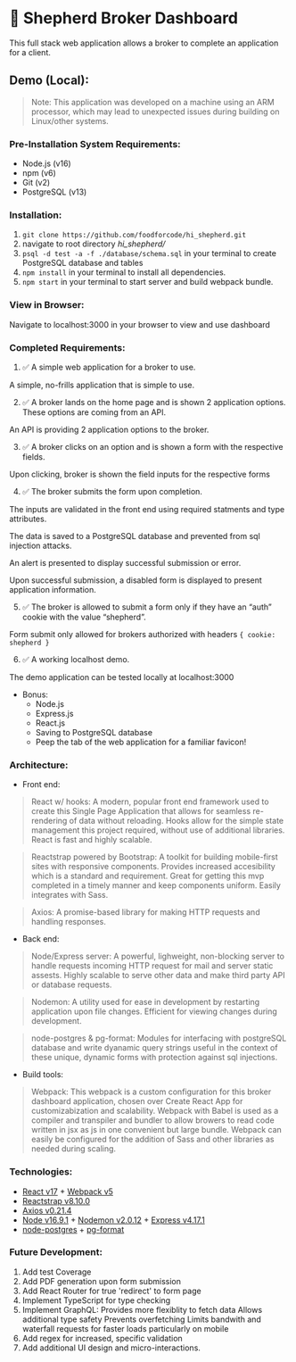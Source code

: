 # 🚧 Shepherd Broker Dashboard

This full stack web application allows a broker to complete an application for a client.

## Demo (Local):
> Note: This application was developed on a machine using an ARM processor, which may lead to unexpected issues during building on Linux/other systems.

### Pre-Installation System Requirements:
- Node.js (v16)
- npm (v6)
- Git (v2)
- PostgreSQL (v13)

### Installation:
1. `git clone https://github.com/foodforcode/hi_shepherd.git`
2. navigate to root directory *hi_shepherd/*
3. `psql -d test -a -f ./database/schema.sql` in your terminal to create PostgreSQL database and tables
3. `npm install` in your terminal to install all dependencies.
4. `npm start` in your terminal to start server and build webpack bundle.

### View in Browser:
Navigate to localhost:3000 in your browser to view and use dashboard

### Completed Requirements:
1. ✅ A simple web application for a broker to use.

  A simple, no-frills application that is simple to use.

2. ✅ A broker lands on the home page and is shown 2 application options. These options are coming from an API.

  An API is providing 2 application options to the broker.

3. ✅ A broker clicks on an option and is shown a form with the respective fields.

  Upon clicking, broker is shown the field inputs for the respective forms

4. ✅ The broker submits the form upon completion.

  The inputs are validated in the front end using required statments and type attributes.

  The data is saved to a PostgreSQL database and prevented from sql injection attacks.

  An alert is presented to display successful submission or error.

  Upon successful submission, a disabled form is displayed to present application information.

5. ✅ The broker is allowed to submit a form only if they have an “auth” cookie with the value “shepherd”.

  Form submit only allowed for brokers authorized with headers ```{ cookie: shepherd }```

6. ✅ A working localhost demo.

  The demo application can be tested locally at localhost:3000

* Bonus:
   * Node.js
   * Express.js
   * React.js
   * Saving to PostgreSQL database
   * Peep the tab of the web application for a familiar favicon!


### Architecture:
- Front end:

> React w/ hooks: A modern, popular front end framework used to create this Single Page Application that allows for seamless re-rendering of data without reloading. Hooks allow for the simple state management this project required, without use of additional libraries. React is fast and highly scalable.


> Reactstrap powered by Bootstrap: A toolkit for building mobile-first sites with responsive components. Provides increased accesibility which is a standard and requirement. Great for getting this mvp completed in a timely manner and keep components uniform. Easily integrates with Sass.


> Axios: A promise-based library for making HTTP requests and handling responses.


- Back end:
> Node/Express server: A powerful, lighweight, non-blocking server to handle requests incoming HTTP request for mail and server static assests. Highly scalable to serve other data and make third party API or database requests.


> Nodemon: A utility used for ease in development by restarting application upon file changes. Efficient for viewing changes during development.


> node-postgres & pg-format: Modules for interfacing with postgreSQL database and write dyanamic query strings useful in the context of these unique, dynamic forms with protection against sql injections.


- Build tools:


> Webpack: This webpack is a custom configuration for this broker dashboard application, chosen over Create React App for customizabization and scalability. Webpack with Babel is used as a compiler and transpiler and bundler to allow browers to read code written in jsx as js in one convenient but large bundle. Webpack can easily be configured for the addition of Sass and other libraries as needed during scaling.

### Technologies:
* [React v17](https://reactjs.org/) + [Webpack v5](https://webpack.js.org/)
* [Reactstrap v8.10.0](https://reactstrap.github.io/)
* [Axios v0.21.4](https://www.npmjs.com/package/axios)
* [Node v16.9.1](https://nodejs.org/dist/latest-v16.x/docs/api/) + [Nodemon v2.0.12](https://www.npmjs.com/package/nodemon) + [Express v4.17.1](https://expressjs.com/)
* [node-postgres](https://www.npmjs.com/package/pg) + [pg-format](https://www.npmjs.com/package/pg-format)

### Future Development:
1. Add test Coverage
2. Add PDF generation upon form submission
3. Add React Router for true 'redirect' to form page
4. Implement TypeScript for type checking
5. Implement GraphQL:
  Provides more flexiblity to fetch data
  Allows additional type safety
  Prevents overfetching
  Limits bandwith and waterfall requests for faster loads particularly on mobile
6. Add regex for increased, specific validation
7. Add additional UI design and micro-interactions.
